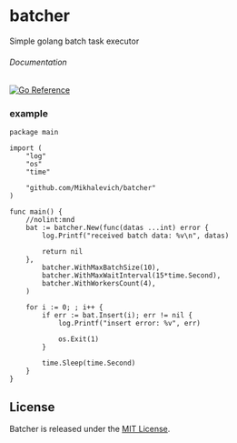 # batcher
Simple golang batch task executor

###### Documentation 
[![Go Reference](https://pkg.go.dev/badge/github.com/Mikhalevich/batcher.svg)](https://pkg.go.dev/github.com/Mikhalevich/batcher)

### example
```golang
package main

import (
	"log"
	"os"
	"time"

	"github.com/Mikhalevich/batcher"
)

func main() {
	//nolint:mnd
	bat := batcher.New(func(datas ...int) error {
		log.Printf("received batch data: %v\n", datas)

		return nil
	},
		batcher.WithMaxBatchSize(10),
		batcher.WithMaxWaitInterval(15*time.Second),
		batcher.WithWorkersCount(4),
	)

	for i := 0; ; i++ {
		if err := bat.Insert(i); err != nil {
			log.Printf("insert error: %v", err)

			os.Exit(1)
		}

		time.Sleep(time.Second)
	}
}
```


## License

Batcher is released under the
[MIT License](http://www.opensource.org/licenses/MIT).

